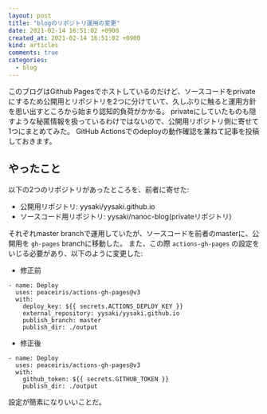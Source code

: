 ```yaml
---
layout: post
title: "blogのリポジトリ運用の変更"
date: 2021-02-14 16:51:02 +0900
created_at: 2021-02-14 16:51:02 +0900
kind: articles
comments: true
categories:
  - blog
---
```


このブログはGithub Pagesでホストしているのだけど、ソースコードをprivateにするため公開用とリポジトリを2つに分けていて、久しぶりに触ると運用方針を思い出すところから始まり認知的負荷がかかる。
privateにしていたものも隠すような秘匿情報を扱っているわけではないので、公開用リポジトリ側に寄せて1つにまとめてみた。
GitHub Actionsでのdeployの動作確認を兼ねて記事を投稿しておきます。

## やったこと

以下の2つのリポジトリがあったところを、前者に寄せた:

- 公開用リポジトリ: yysaki/yysaki.github.io
- ソースコード用リポジトリ: yysaki/nanoc-blog(privateリポジトリ)

それぞれmaster branchで運用していたが、ソースコードを前者のmasterに、公開用を `gh-pages` branchに移動した。
また、この際 `actions-gh-pages` の設定をいじる必要があり、以下のように変更した:

- 修正前

```
- name: Deploy
  uses: peaceiris/actions-gh-pages@v3
  with:
    deploy_key: ${{ secrets.ACTIONS_DEPLOY_KEY }}
    external_repository: yysaki/yysaki.github.io
    publish_branch: master
    publish_dir: ./output
```

- 修正後

```
- name: Deploy
  uses: peaceiris/actions-gh-pages@v3
  with:
    github_token: ${{ secrets.GITHUB_TOKEN }}
    publish_dir: ./output
```

設定が簡素になりいいことだ。
